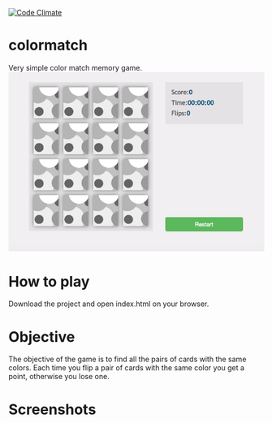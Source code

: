 [![Code Climate](https://codeclimate.com/github/wjanoti/colormatch/badges/gpa.svg)](https://codeclimate.com/github/wjanoti/colormatch)

colormatch
==========
Very simple color match memory game.
![alt tag](https://raw.githubusercontent.com/wjanoti/colormatch/master/screenshot.png)

How to play
===========

Download the project and open index.html on your browser.

Objective 
=========

The objective of the game is to find all the pairs of cards with the same colors.
Each time you flip a pair of cards with the same color you get a point, otherwise you lose one.

Screenshots
==========


